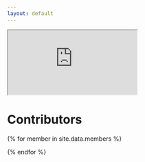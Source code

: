 ```yaml
---
layout: default
---
```

<div class="embedded-bot">
   <iframe src="https://curiosone-bot.github.io/curiosone-web/" sandbox="allow-same-origin allow-scripts allow-pointer-lock"></iframe>
</div>

# [](#header-2)Contributors

{% for member in site.data.members %}
  <div class="contributor">
    <a href="https://github.com/{{ member.github }}" title="{{ member.name }}">
      <div class="profile-image" style="background-image: url(https://github.com/{{ member.github }}.png)"></div>
    </a>
  </div>
{% endfor %}
